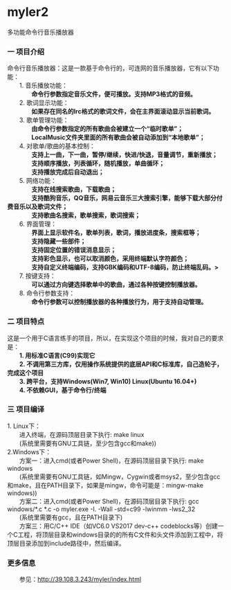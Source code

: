 # myler2
多功能命令行音乐播放器
<h3>一 项目介绍</h4>
                    <p>
                        命令行音乐播放器：这是一款基于命令行的，可连网的音乐播放器，它有以下功能：<br>
                        　　1. 音乐播放功能： <br><strong>
                        　　　　命令行参数指定音乐文件，便可播放。支持MP3格式的音频。<br></strong>
                        　　2. 歌词显示功能：<br><strong>
                        　　　　如果存在同名的lrc格式的歌词文件，会在主界面滚动显示当前歌词。</strong><br>
                        　　3. 歌单管理功能：<br><strong>
                        　　　　由命令行参数指定的所有歌曲会被建立一个“临时歌单”；<br>
                        　　　　LocalMusic文件夹里面的所有歌曲会被自动添加到“本地歌单”；</strong><br>
                        　　4. 对歌单/歌曲的基本控制：<br><strong>
                        　　　　支持上一曲，下一曲，暂停/继续，快进/快退，音量调节，重新播放；<br>
                        　　　　支持顺序播放，列表循环，随机播放，单曲循环；<br>
                        　　　　支持播放完成后自动退出；</strong><br>
                        　　5. 网络功能：<br><strong>
                        　　　　支持在线搜索歌曲，下载歌曲；<br>
                        　　　　支持酷狗音乐，QQ音乐，网易云音乐三大搜索引擎，能够下载大部分付费音乐以及歌词文件；<br>
                        　　　　支持歌曲名搜索，歌单搜索，歌词搜索；</strong><br>
                        　　6. 界面管理：<br><strong>
                        　　　　界面上显示软件名，歌单列表，歌词，播放进度条，搜索框等；<br>
                        　　　　支持隐藏一些部件；<br>
                        　　　　支持固定位置的错误消息显示；<br>
                        　　　　支持彩色显示，也可以取消颜色，采用终端默认字符颜色；<br>
                        　　　　支持自定义终端编码，支持GBK编码和UTF-8编码，防止终端乱码。></strong><br>
                        　　7. 按键支持：<br><strong>
                        　　　　可以通过方向键选择歌单中的歌曲，通过各种按键控制播放器。</strong><br>
                        　　8. 命令行参数支持：<strong><br>
                        　　　　命令行参数可以控制播放器的各种播放行为，用于支持自动管理。</strong>
                    </p>
                    <h3>二 项目特点</h4>
                    <p>这是一个用于C语言练手的项目，所以，在实现这个项目的时候，我对自己的要求是：<br><strong>
                    　　1. 用标准C语言(C99)实现它<br>
                    　　2. 不调用第三方库，仅用操作系统提供的底层API和C标准库，自己造轮子，完成这个项目<br>
                    　　3. 跨平台，支持Windows(Win7, Win10) Linux(Ubuntu 16.04+)<br>
                    　　4. 不依赖GUI，基于命令行/终端</strong><br>
                    </p>
                    <h3>三 项目编译</h3>
                    <p>1. Linux下：<br>
                    　　进入终端，在源码顶层目录下执行: make linux<br>
                    　　(系统里需要有GNU工具链，至少包含gcc和make))<br>
                    2.Windows下：<br>
                    　　方案一：进入cmd(或者Power Shell)，在源码顶层目录下执行: make windows<br>
                    　　(系统里需要有GNU工具链，如Mingw，Cygwin或者msys2，至少包含gcc和make，且在PATH目录下，如果是mingw，命令可能是：mingw-make windows))<br>
                    　　方案二：进入cmd(或者Power Shell)，在源码顶层目录下执行: gcc windows/*.c *.c -o myler.exe -I. -Wall -std=c99 -lwinmm -lws2_32<br>
                    　　(系统里需要有gcc，且在PATH目录下)<br>
                    　　方案三：用C/C++ IDE（如VC6.0 VS2017 dev-c++ codeblocks等）创建一个C工程，将顶层目录和windows目录的的所有C文件和头文件添加到工程中，将顶层目录添加到include路径中，然后编译。
                    </p>
                    <h3>更多信息</h3>
                    <p>　　参见：<a href="http://39.108.3.243/myler/index.html">http://39.108.3.243/myler/index.html</a></p>

